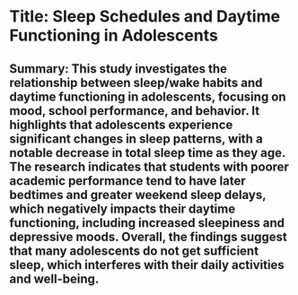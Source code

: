# Title: Sleep Schedules and Daytime Functioning in Adolescents

## Summary: This study investigates the relationship between sleep/wake habits and daytime functioning in adolescents, focusing on mood, school performance, and behavior. It highlights that adolescents experience significant changes in sleep patterns, with a notable decrease in total sleep time as they age. The research indicates that students with poorer academic performance tend to have later bedtimes and greater weekend sleep delays, which negatively impacts their daytime functioning, including increased sleepiness and depressive moods. Overall, the findings suggest that many adolescents do not get sufficient sleep, which interferes with their daily activities and well-being.